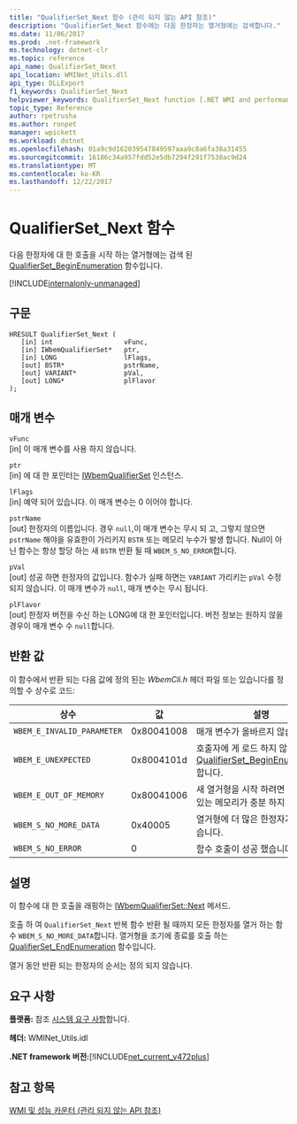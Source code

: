```yaml
---
title: "QualifierSet_Next 함수 (관리 되지 않는 API 참조)"
description: "QualifierSet_Next 함수에는 다음 한정자는 열거형에는 검색합니다."
ms.date: 11/06/2017
ms.prod: .net-framework
ms.technology: dotnet-clr
ms.topic: reference
api_name: QualifierSet_Next
api_location: WMINet_Utils.dll
api_type: DLLExport
f1_keywords: QualifierSet_Next
helpviewer_keywords: QualifierSet_Next function [.NET WMI and performance counters]
topic_type: Reference
author: rpetrusha
ms.author: ronpet
manager: wpickett
ms.workload: dotnet
ms.openlocfilehash: 01a9c9d162039547849597aaa9c8a6fa38a31455
ms.sourcegitcommit: 16186c34a957fdd52e5db7294f291f7530ac9d24
ms.translationtype: MT
ms.contentlocale: ko-KR
ms.lasthandoff: 12/22/2017
---
```

# <a name="qualifiersetnext-function"></a>QualifierSet_Next 함수
다음 한정자에 대 한 호출을 시작 하는 열거형에는 검색 된 [QualifierSet_BeginEnumeration](qualifierset-beginenumeration.md) 함수입니다.   

[!INCLUDE[internalonly-unmanaged](../../../../includes/internalonly-unmanaged.md)]
  
## <a name="syntax"></a>구문  
  
```  
HRESULT QualifierSet_Next (
   [in] int                  vFunc, 
   [in] IWbemQualifierSet*   ptr, 
   [in] LONG                 lFlags,
   [out] BSTR*               pstrName,        
   [out] VARIANT*            pVal,
   [out] LONG*               plFlavor                 
); 
```  

## <a name="parameters"></a>매개 변수

`vFunc`   
[in] 이 매개 변수를 사용 하지 않습니다.

`ptr`   
[in] 에 대 한 포인터는 [IWbemQualifierSet](https://msdn.microsoft.com/library/aa391860(v=vs.85).aspx) 인스턴스.

`lFlags`   
[in] 예약 되어 있습니다. 이 매개 변수는 0 이어야 합니다.

`pstrName`   
[out] 한정자의 이름입니다. 경우 `null`,이 매개 변수는 무시 되 고, 그렇지 않으면 `pstrName` 해야을 유효한이 가리키지 `BSTR` 또는 메모리 누수가 발생 합니다. Null이 아닌 함수는 항상 할당 하는 새 `BSTR` 반환 될 때 `WBEM_S_NO_ERROR`합니다.

`pVal`   
[out] 성공 하면 한정자의 값입니다. 함수가 실패 하면는 `VARIANT` 가리키는 `pVal` 수정 되지 않습니다. 이 매개 변수가 `null`, 매개 변수는 무시 됩니다.

`plFlavor`   
[out] 한정자 버전을 수신 하는 LONG에 대 한 포인터입니다. 버전 정보는 원하지 않을 경우이 매개 변수 수 `null`합니다. 

## <a name="return-value"></a>반환 값

이 함수에서 반환 되는 다음 값에 정의 된는 *WbemCli.h* 헤더 파일 또는 있습니다를 정의할 수 상수로 코드:

|상수  |값  |설명  |
|---------|---------|---------|
|`WBEM_E_INVALID_PARAMETER` | 0x80041008 | 매개 변수가 올바르지 않습니다. |
|`WBEM_E_UNEXPECTED` | 0x8004101d | 호출자에 게 로드 하지 않는 [QualifierSet_BeginEnumeration](qualifierset-beginenumeration.md)합니다. |
|`WBEM_E_OUT_OF_MEMORY` | 0x80041006 | 새 열거형을 시작 하려면 사용할 수 있는 메모리가 충분 하지 않습니다. |
| `WBEM_S_NO_MORE_DATA` | 0x40005 | 열거형에 더 많은 한정자가 남아 있습니다. |
|`WBEM_S_NO_ERROR` | 0 | 함수 호출이 성공 했습니다.  |
  
## <a name="remarks"></a>설명

이 함수에 대 한 호출을 래핑하는 [IWbemQualifierSet::Next](https://msdn.microsoft.com/library/aa391870(v=vs.85).aspx) 메서드.

호출 하 여 `QualifierSet_Next` 반복 함수 반환 될 때까지 모든 한정자를 열거 하는 함수 `WBEM_S_NO_MORE_DATA`합니다. 열거형을 조기에 종료를 호출 하는 [QualifierSet_EndEnumeration](qualifierset-endenumeration.md) 함수입니다.

열거 동안 반환 되는 한정자의 순서는 정의 되지 않습니다.

## <a name="requirements"></a>요구 사항  
 **플랫폼:** 참조 [시스템 요구 사항](../../../../docs/framework/get-started/system-requirements.md)합니다.  
  
 **헤더:** WMINet_Utils.idl  
  
 **.NET framework 버전:**[!INCLUDE[net_current_v472plus](../../../../includes/net-current-v472plus.md)]  
  
## <a name="see-also"></a>참고 항목  
[WMI 및 성능 카운터 (관리 되지 않는 API 참조)](index.md)

